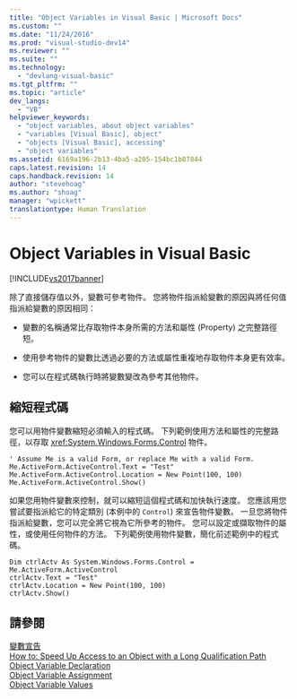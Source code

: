```yaml
---
title: "Object Variables in Visual Basic | Microsoft Docs"
ms.custom: ""
ms.date: "11/24/2016"
ms.prod: "visual-studio-dev14"
ms.reviewer: ""
ms.suite: ""
ms.technology: 
  - "devlang-visual-basic"
ms.tgt_pltfrm: ""
ms.topic: "article"
dev_langs: 
  - "VB"
helpviewer_keywords: 
  - "object variables, about object variables"
  - "variables [Visual Basic], object"
  - "objects [Visual Basic], accessing"
  - "object variables"
ms.assetid: 6169a196-2b13-4ba5-a205-154bc1b87844
caps.latest.revision: 14
caps.handback.revision: 14
author: "stevehoag"
ms.author: "shoag"
manager: "wpickett"
translationtype: Human Translation
---
```

# Object Variables in Visual Basic
[!INCLUDE[vs2017banner](../../../../csharp/includes/vs2017banner.md)]

除了直接儲存值以外，變數可參考物件。  您將物件指派給變數的原因與將任何值指派給變數的原因相同：  
  
-   變數的名稱通常比存取物件本身所需的方法和屬性 \(Property\) 之完整路徑短。  
  
-   使用參考物件的變數比透過必要的方法或屬性重複地存取物件本身更有效率。  
  
-   您可以在程式碼執行時將變數變改為參考其他物件。  
  
## 縮短程式碼  
 您可以用物件變數縮短必須輸入的程式碼。  下列範例使用方法和屬性的完整路徑，以存取 <xref:System.Windows.Forms.Control> 物件。  
  
```  
' Assume Me is a valid Form, or replace Me with a valid Form.  
Me.ActiveForm.ActiveControl.Text = "Test"  
Me.ActiveForm.ActiveControl.Location = New Point(100, 100)  
Me.ActiveForm.ActiveControl.Show()  
```  
  
 如果您用物件變數來控制，就可以縮短這個程式碼和加快執行速度。  您應該用您嘗試要指派給它的特定類別 \(本例中的 `Control`\) 來宣告物件變數。  一旦您將物件指派給變數，您可以完全將它視為它所參考的物件。  您可以設定或擷取物件的屬性，或使用任何物件的方法。  下列範例使用物件變數，簡化前述範例中的程式碼。  
  
```  
Dim ctrlActv As System.Windows.Forms.Control = Me.ActiveForm.ActiveControl  
ctrlActv.Text = "Test"  
ctrlActv.Location = New Point(100, 100)  
ctrlActv.Show()  
```  
  
## 請參閱  
 [變數宣告](../../../../visual-basic/programming-guide/language-features/variables/variable-declaration.md)   
 [How to: Speed Up Access to an Object with a Long Qualification Path](../../../../visual-basic/programming-guide/language-features/variables/how-to-speed-up-access-to-an-object-with-a-long-qualification-path.md)   
 [Object Variable Declaration](../../../../visual-basic/programming-guide/language-features/variables/object-variable-declaration.md)   
 [Object Variable Assignment](../../../../visual-basic/programming-guide/language-features/variables/object-variable-assignment.md)   
 [Object Variable Values](../../../../visual-basic/programming-guide/language-features/variables/object-variable-values.md)